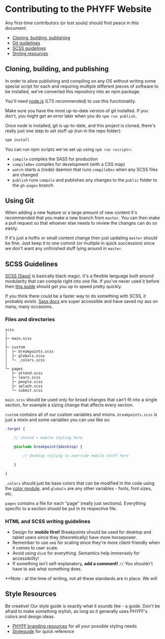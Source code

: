 # Contributing to the PHYFF Website

Any first-time contributors (or lost souls) should find peace in this document.

* [Cloning, building, publishing](#cloning-building-and-publishing)
* [Git guidelines](#using-git)
* [SCSS guidelines](#scss-guidelines)
* [Styling resources](#style-resources)

## Cloning, building, and publishing
In order to allow publishing and compiling on any OS without writing some special script for each and requiring multiple different pieces of software to be installed, we've converted this repository into an npm package.

You'll need [node.js](https://nodejs.org/en/) (LTS recommended) to use this functionality.

Make sure you have the most up-to-date version of git installed. If you don't, you might get an error later when you do `npm run publish`.

Once node is installed, git is up-to-date, and this project is cloned, there's really just one step to set stuff up (run in the repo folder):
```sh
npm install
```
You can run npm scripts we've set up using `npm run <script>`:
* `compile` compiles the SASS for production
* `compileDev` compiles for development (with a CSS map)
* `watch` starts a (node) daemon that runs `compileDev` when any SCSS files are changed
* `publish` runs `compile` and publishes any changes to the `public` folder to the `gh-pages` branch

## Using Git
When adding a new feature or a large amount of new content it's recommended that you make a new branch from `master`. You can then make a pull request so that whoever else needs to review the changes can do so easily.

If it's just a hotfix or small content change then just updating `master` should be fine. Just keep it to one commit (or multiple in quick succession) since we don't want any unfinished stuff lying around in `master`.

## SCSS Guidelines
[SCSS (Sass)](https://sass-lang.com/) is basically black magic. It's a flexible language built around modularity that can compile right into one file. If you've never used it before then [this guide](https://sass-lang.com/guide) should get you up to speed pretty quickly.

If you think there could be a faster way to do something with SCSS, it probably exists. [Sass docs](https://sass-lang.com/documentation/) are super accessible and have saved my ass on many, many occasions.

### **Files and directories**

```
scss
│
├─ main.scss
│
├─ custom
│  ├─ breakpoints.scss
│  ├─ globals.scss
│  └─ _colors.scss
│
└─ pages
   ├─ attend.scss
   ├─ learn.scss
   ├─ people.scss
   ├─ splash.scss
   └─ submit.scss
```

`main.scss` should be used only for broad changes that can't fit into a single section, for example a sizing change that affects every section.

`custom` contains all of our custom variables and mixins. `breakpoints.scss` is just a mixin and some variables you can use like so:

```scss
.target {
    
    // shared + mobile styling here

    @include breakpoint($desktop) {

        // desktop styling to override mobile stuff here

    }

}
```

`_colors` should just be base colors that can be modified in the code using the [color module](https://sass-lang.com/documentation/modules/color), and `globals` are any other variables - fonts, font sizes, etc.

`pages` contains a file for each "page" (really just sections). Everything specific to a section should be put in its respective file.

### **HTML and SCSS writing guidelines**

* Design for **mobile first!** Breakpoints should be used for desktop and tablet users since they (theoretically) have more horsepower.
* Remember to use `em`s for scaling since they're more client-friendly when it comes to user scale.
* Avoid using `div`s for everything. Semantics help immensely for accessibility!
* If something isn't self-explanatory, **add a comment!** `//` You shouldn't have to ask what something does.

**Note - at the time of writing, not all these standards are in place. We will 

## Style Resources
Be creative! Our style guide is exactly what it sounds like - a guide. Don't be afraid to make something stylish, as long as it generally uses PHYFF's colors and design ideas.

* [PHYFF branding resources](https://github.com/phyff/resources) for all your possible styling needs
* [Styleguide](https://github.com/phyff/resources/blob/master/styleguide.pdf) for quick reference
